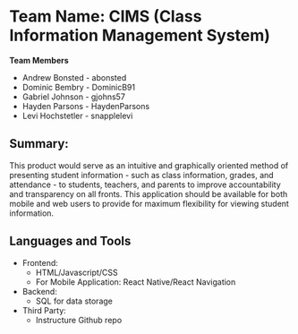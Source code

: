 # Team Name: CIMS (Class Information Management System)
**Team Members**
- Andrew Bonsted   - abonsted
- Dominic Bembry   - DominicB91
- Gabriel Johnson  - gjohns57
- Hayden Parsons   - HaydenParsons
- Levi Hochstetler - snapplelevi


## Summary:
This product would serve as an intuitive and graphically oriented method of presenting student information - such as class information, grades, and attendance - to students, teachers, and parents to improve accountability and transparency on all fronts. This application should be available for both mobile and web users to provide for maximum flexibility for viewing student information.

## Languages and Tools
- Frontend:
	- HTML/Javascript/CSS
	- For Mobile Application: React Native/React Navigation
- Backend: 
	- SQL for data storage
- Third Party:
	- Instructure Github repo	
